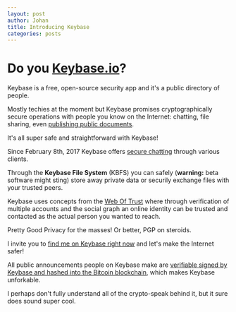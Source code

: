 ```yaml
---
layout: post
author: Johan
title: Introducing Keybase
categories: posts
---
```


# Do you [Keybase.io](https://keybase.io)?

Keybase is a free, open-source security app and it's a public directory of people.

Mostly techies at the moment but Keybase promises cryptographically secure operations with people you know on the Internet: chatting, file sharing, even [publishing public documents](https://johanbove.keybase.pub).

It's all super safe and straightforward with Keybase!

Since February 8th, 2017 Keybase offers [secure chatting](https://keybase.io/blog/keybase-chat) through various clients.

Through the **Keybase File System** (KBFS) you can safely (**warning:** beta software might sting) store away private data or securily exchange files with your trusted peers.

Keybase uses concepts from the [Web Of Trust](https://keybase.io/docs/server_security/following) where through verification of multiple accounts and the social graph an online identity can be trusted and contacted as the actual person you wanted to reach.

Pretty Good Privacy for the masses! Or better, PGP on steroids.

I invite you to [find me on Keybase right now](https://keybase.io/johanbove) and let's make the Internet safer!

All public announcements people on Keybase make are [verifiable signed by Keybase and hashed into the Bitcoin blockchain](https://keybase.io/docs/server_security/merkle_root_in_bitcoin_blockchain), which makes Keybase unforkable.

I perhaps don't fully understand all of the crypto-speak behind it, but it sure does sound super cool.


